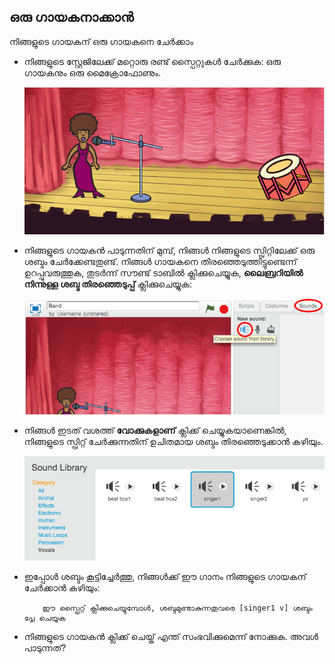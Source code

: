## ഒരു ഗായകനാക്കാൻ

നിങ്ങളുടെ ഗായകന് ഒരു ഗായകനെ ചേർക്കാം

+ നിങ്ങളുടെ സ്റ്റേജിലേക്ക് മറ്റൊരു രണ്ട് സ്പൈറ്റുകൾ ചേർക്കുക: ഒരു ഗായകനും ഒരു മൈക്രോഫോണും.
    
    ![സ്ക്രീൻഷോട്ട്](images/band-singer-mic.png)

+ നിങ്ങളുടെ ഗായകൻ പാടുന്നതിന് മുമ്പ്, നിങ്ങൾ നിങ്ങളുടെ സ്പ്രിറ്റിലേക്ക് ഒരു ശബ്ദം ചേർക്കേണ്ടതുണ്ട്. നിങ്ങൾ ഗായകനെ തിരഞ്ഞെടുത്തിട്ടുണ്ടെന്ന് ഉറപ്പുവരുത്തുക, തുടർന്ന് സൗണ്ട് ടാബിൽ ക്ലിക്കുചെയ്യുക, **ലൈബ്രറിയിൽ നിന്നുള്ള ശബ്ദ തിരഞ്ഞെടുപ്പ്** ക്ലിക്കുചെയ്യുക:
    
    ![സ്ക്രീൻഷോട്ട്](images/band-import-sound.png)

+ നിങ്ങൾ ഇടത് വശത്ത് **വോക്കുകളാണ്** ക്ലിക്ക് ചെയ്യുകയാണെങ്കിൽ, നിങ്ങളുടെ സ്പ്രിറ്റ് ചേർക്കുന്നതിന് ഉചിതമായ ശബ്ദം തിരഞ്ഞെടുക്കാൻ കഴിയും.
    
    ![സ്ക്രീൻഷോട്ട്](images/band-choose-sound.png)

+ ഇപ്പോൾ ശബ്ദം കൂട്ടിച്ചേർത്തു, നിങ്ങൾക്ക് ഈ ഗാനം നിങ്ങളുടെ ഗായകന് ചേർക്കാൻ കഴിയും:
    
    ```blocks
        ഈ സ്പ്രൈറ്റ് ക്ലിക്കുചെയ്യുമ്പോൾ, ശബ്ദമുണ്ടാകുന്നതുവരെ [singer1 v] ശബ്ദം പ്ലേ ചെയ്യുക
    ```

+ നിങ്ങളുടെ ഗായകൻ ക്ലിക്ക് ചെയ്ത് എന്ത് സംഭവിക്കുമെന്ന് നോക്കുക. അവൾ പാടുന്നത്?